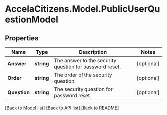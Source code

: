# AccelaCitizens.Model.PublicUserQuestionModel
## Properties

Name | Type | Description | Notes
------------ | ------------- | ------------- | -------------
**Answer** | **string** | The answer to the security question for password reset. | [optional] 
**Order** | **string** | The order of the security question. | [optional] 
**Question** | **string** | The security question for password reset. | [optional] 

[[Back to Model list]](../README.md#documentation-for-models) [[Back to API list]](../README.md#documentation-for-api-endpoints) [[Back to README]](../README.md)

